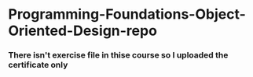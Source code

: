 # Programming-Foundations-Object-Oriented-Design-repo

### There isn't exercise file in thise course so I uploaded the certificate only
